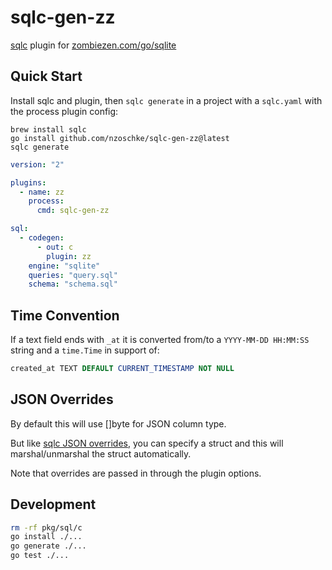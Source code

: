 # sqlc-gen-zz

[sqlc](https://sqlc.dev/) plugin for
[zombiezen.com/go/sqlite](https://github.com/zombiezen/go-sqlite)

## Quick Start

Install sqlc and plugin, then `sqlc generate` in a project with a `sqlc.yaml`
with the process plugin config:

```
brew install sqlc
go install github.com/nzoschke/sqlc-gen-zz@latest
sqlc generate
```

```yaml
version: "2"

plugins:
  - name: zz
    process:
      cmd: sqlc-gen-zz

sql:
  - codegen:
      - out: c
        plugin: zz
    engine: "sqlite"
    queries: "query.sql"
    schema: "schema.sql"
```

## Time Convention

If a text field ends with `_at` it is converted from/to a `YYYY-MM-DD HH:MM:SS`
string and a `time.Time` in support of:

```sql
created_at TEXT DEFAULT CURRENT_TIMESTAMP NOT NULL
```

## JSON Overrides

By default this will use []byte for JSON column type.

But like
[sqlc JSON overrides](https://docs.sqlc.dev/en/latest/reference/datatypes.html#json),
you can specify a struct and this will marshal/unmarshal the struct
automatically.

Note that overrides are passed in through the plugin options.

## Development

```bash
rm -rf pkg/sql/c
go install ./... 
go generate ./...
go test ./...
```
